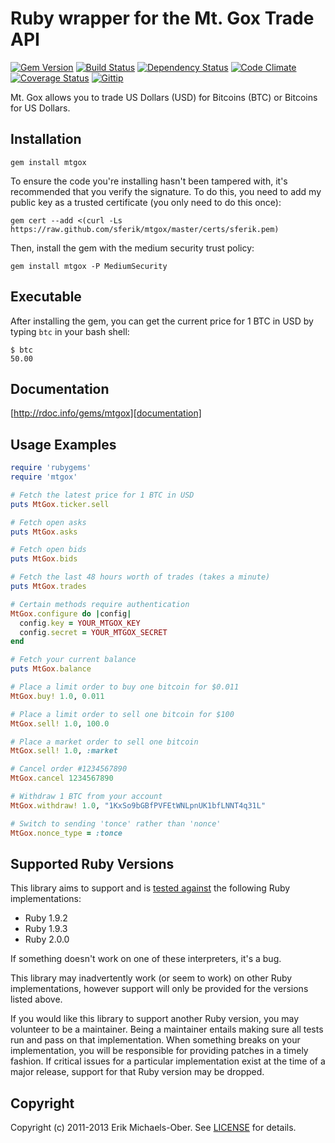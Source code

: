 # Ruby wrapper for the Mt. Gox Trade API

[![Gem Version](https://badge.fury.io/rb/mtgox.png)][gem]
[![Build Status](https://secure.travis-ci.org/sferik/mtgox.png?branch=master)][travis]
[![Dependency Status](https://gemnasium.com/sferik/mtgox.png?travis)][gemnasium]
[![Code Climate](https://codeclimate.com/github/sferik/mtgox.png)][codeclimate]
[![Coverage Status](https://coveralls.io/repos/sferik/mtgox/badge.png?branch=master)][coveralls]
[![Gittip](http://img.shields.io/gittip/sferik.png)][gittip]

[gem]: https://rubygems.org/gems/mtgox
[travis]: http://travis-ci.org/sferik/mtgox
[gemnasium]: https://gemnasium.com/sferik/mtgox
[codeclimate]: https://codeclimate.com/github/sferik/mtgox
[coveralls]: https://coveralls.io/r/sferik/mtgox
[gittip]: https://www.gittip.com/sferik/

Mt. Gox allows you to trade US Dollars (USD) for Bitcoins (BTC) or Bitcoins for
US Dollars.

## Installation
    gem install mtgox

To ensure the code you're installing hasn't been tampered with, it's
recommended that you verify the signature. To do this, you need to add my
public key as a trusted certificate (you only need to do this once):

    gem cert --add <(curl -Ls https://raw.github.com/sferik/mtgox/master/certs/sferik.pem)

Then, install the gem with the medium security trust policy:

    gem install mtgox -P MediumSecurity

## Executable
After installing the gem, you can get the current price for 1 BTC in USD by
typing `btc` in your bash shell:

    $ btc
    50.00


## Documentation
[http://rdoc.info/gems/mtgox][documentation]

[documentation]: http://rdoc.info/gems/mtgox

## Usage Examples
```ruby
require 'rubygems'
require 'mtgox'

# Fetch the latest price for 1 BTC in USD
puts MtGox.ticker.sell

# Fetch open asks
puts MtGox.asks

# Fetch open bids
puts MtGox.bids

# Fetch the last 48 hours worth of trades (takes a minute)
puts MtGox.trades

# Certain methods require authentication
MtGox.configure do |config|
  config.key = YOUR_MTGOX_KEY
  config.secret = YOUR_MTGOX_SECRET
end

# Fetch your current balance
puts MtGox.balance

# Place a limit order to buy one bitcoin for $0.011
MtGox.buy! 1.0, 0.011

# Place a limit order to sell one bitcoin for $100
MtGox.sell! 1.0, 100.0

# Place a market order to sell one bitcoin
MtGox.sell! 1.0, :market

# Cancel order #1234567890
MtGox.cancel 1234567890

# Withdraw 1 BTC from your account
MtGox.withdraw! 1.0, "1KxSo9bGBfPVFEtWNLpnUK1bfLNNT4q31L"

# Switch to sending 'tonce' rather than 'nonce'
MtGox.nonce_type = :tonce
```

## Supported Ruby Versions
This library aims to support and is [tested against][travis] the following Ruby
implementations:

* Ruby 1.9.2
* Ruby 1.9.3
* Ruby 2.0.0

If something doesn't work on one of these interpreters, it's a bug.

This library may inadvertently work (or seem to work) on other Ruby
implementations, however support will only be provided for the versions listed
above.

If you would like this library to support another Ruby version, you may
volunteer to be a maintainer. Being a maintainer entails making sure all tests
run and pass on that implementation. When something breaks on your
implementation, you will be responsible for providing patches in a timely
fashion. If critical issues for a particular implementation exist at the time
of a major release, support for that Ruby version may be dropped.

## Copyright
Copyright (c) 2011-2013 Erik Michaels-Ober. See [LICENSE][] for details.

[license]: LICENSE.md
